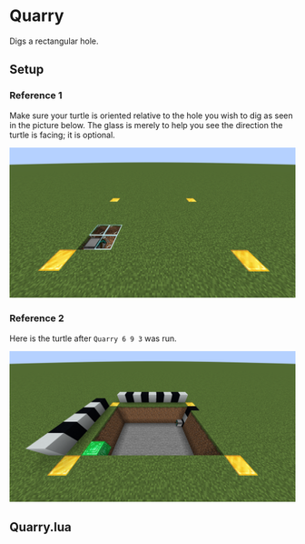 # Quarry
Digs a rectangular hole.

## Setup
### Reference 1
Make sure your turtle is oriented relative to the hole you wish to dig as seen in the picture below. The glass is merely to help you see the direction the turtle is facing; it is optional.

![reference image 1](q1.png)

### Reference 2
Here is the turtle after `Quarry 6 9 3` was run.

![reference image 2](q2.png)

## Quarry.lua

